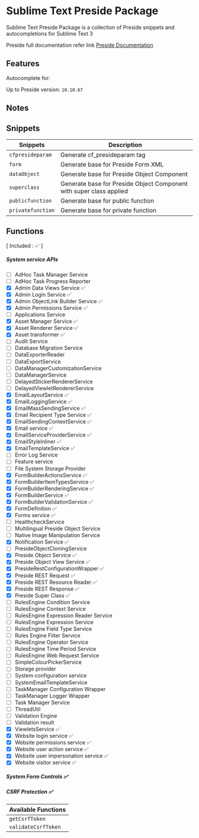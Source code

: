 # Sublime Text Preside Package
Sublime Text Preside Package is a collection of Preside snippets and autocompletions for Sublime Text 3

Preside full documentation refer link
[Preside Documentation](https://docs.preside.org)

## Features
Autocomplete for:

Up to Preside version: `10.10.67`

## Notes

## Snippets
| Snippets          | Description                  |
|-------------------|------------------------------|
| `cfpresideparam`  | Generate cf_presideparam tag |
| `form`            | Generate base for Preside Form XML |
| `dataObject`      | Generate base for Preside Object Component |
| `superclass`      | Generate base for Preside Object Component with super class applied |
| `publicfunction`  | Generate base for public function |
| `privatefunction` | Generate base for private function |

## Functions
[ Included : :white_check_mark: ]

##### System service APIs
- [ ] AdHoc Task Manager Service
- [ ] AdHoc Task Progress Reporter
- [x] Admin Data Views Service           :white_check_mark:
- [x] Admin Login Service                :white_check_mark:
- [x] Admin ObjectLink Builder Service   :white_check_mark:
- [x] Admin Permissions Service          :white_check_mark:
- [ ] Applications Service
- [x] Asset Manager Service              :white_check_mark:
- [x] Asset Renderer Service             :white_check_mark:
- [x] Asset transformer                  :white_check_mark:
- [ ] Audit Service
- [ ] Database Migration Service
- [ ] DataExporterReader
- [ ] DataExportService
- [ ] DataManagerCustomizationService
- [ ] DataManagerService
- [ ] DelayedStickerRendererService
- [ ] DelayedViewletRendererService
- [x] EmailLayoutService                 :white_check_mark:
- [x] EmailLoggingService                :white_check_mark:
- [x] EmailMassSendingService            :white_check_mark:
- [x] Email Recipient Type Service       :white_check_mark:
- [x] EmailSendingContextService         :white_check_mark:
- [x] Email service                      :white_check_mark:
- [x] EmailServiceProviderService        :white_check_mark:
- [x] EmailStyleInliner                  :white_check_mark:
- [x] EmailTemplateService               :white_check_mark:
- [ ] Error Log Service
- [ ] Feature service
- [ ] File System Storage Provider
- [x] FormBuilderActionsService          :white_check_mark:
- [x] FormBuilderItemTypesService        :white_check_mark:
- [x] FormBuilderRenderingService        :white_check_mark:
- [x] FormBuilderService                 :white_check_mark:
- [x] FormBuilderValidationService       :white_check_mark:
- [x] FormDefinition                     :white_check_mark:
- [x] Forms service                      :white_check_mark:
- [ ] HealthcheckService
- [ ] Multilingual Preside Object Service
- [ ] Native Image Manipulation Service
- [x] Notification Service               :white_check_mark:
- [ ] PresideObjectCloningService
- [x] Preside Object Service             :white_check_mark:
- [x] Preside Object View Service        :white_check_mark:
- [x] PresideRestConfigurationWrapper    :white_check_mark:
- [x] Preside REST Request               :white_check_mark:
- [x] Preside REST Resource Reader       :white_check_mark:
- [x] Preside REST Response              :white_check_mark:
- [x] Preside Super Class                :white_check_mark:
- [ ] RulesEngine Condition Service
- [ ] RulesEngine Context Service
- [ ] RulesEngine Expression Reader Service
- [ ] RulesEngine Expression Service
- [ ] RulesEngine Field Type Service
- [ ] Rules Engine Filter Service
- [ ] RulesEngine Operator Service
- [ ] RulesEngine Time Period Service
- [ ] RulesEngine Web Request Service
- [ ] SimpleColourPickerService
- [ ] Storage provider
- [ ] System configuration service
- [ ] SystemEmailTemplateService
- [ ] TaskManager Configuration Wrapper
- [ ] TaskManager Logger Wrapper
- [ ] Task Manager Service
- [ ] ThreadUtil
- [ ] Validation Engine
- [ ] Validation result
- [x] ViewletsService                    :white_check_mark:
- [x] Website login service              :white_check_mark:
- [x] Website permissions service        :white_check_mark:
- [x] Website user action service        :white_check_mark:
- [x] Website user impersonation service :white_check_mark:
- [x] Website visitor service            :white_check_mark:

##### System Form Controls :white_check_mark:

##### CSRF Protection      :white_check_mark:
| Available Functions |
|-------------------- |
| `getCsrfToken`      |
| `validateCsrfToken` |
